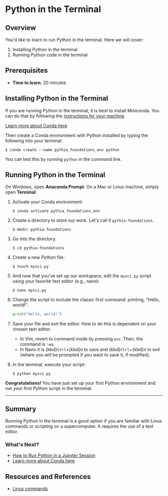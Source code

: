 # Python in the Terminal

## Overview

You'd like to learn to run Python in the terminal. Here we will cover:

1.  Installing Python in the terminal
2.  Running Python code in the terminal

## Prerequisites

- **Time to learn**: 20 minutes



## Installing Python in the Terminal

If you are running Python in the terminal, it is best to install Miniconda. You can do that by following the [instructions for your machine](https://docs.conda.io/en/latest/miniconda.html).

[Learn more about Conda here](conda.md)

Then create a Conda environment with Python installed by typing the following into your terminal:

```
$ conda create --name pythia_foundations_env python
```

You can test this by running `python` in the command line.

## Running Python in the Terminal

On Windows, open **Anaconda Prompt**. On a Mac or Linux machine, simply open **Terminal**.

1. Activate your Conda environment:

   ```
   $ conda activate pythia_foundations_env
   ```

2. Create a directory to store our work. Let's call it `pythia-foundations`.

   ```
   $ mkdir pythia-foundations
   ```

3. Go into the directory:

   ```
   $ cd pythia-foundations
   ```

4. Create a new Python file:

   ```
   $ touch mysci.py
   ```

5. And now that you've set up our workspace, edit the `mysci.py` script using your favorite text editor (e.g., nano):

   ```
   $ nano mysci.py
   ```

6. Change the script to include the classic first command: printing, "Hello, world!".

   ```python
   print("Hello, world!")
   ```

7. Save your file and exit the editor. How to do this is dependent on your chosen text editor.

   - In Vim, revert to command mode by pressing `esc`. Then, the command is `:wq`.
   - In Nano it is {kbd}`Ctrl`\+{kbd}`O` to save and {kbd}`Ctrl`\+{kbd}`X` to exit (where you will be prompted if you want to save it, if modified).

8. In the terminal, execute your script:

   ```
   $ python mysci.py
   ```

**Congratulations!** You have just set up your first Python environment and run your first Python script in the terminal.

---

## Summary

Running Python in the terminal is a good option if you are familiar with Linux commands or scripting on a supercomputer. It requires the use of a text editor.

### What's Next?

- [How to Run Python in a Jupyter Session](jupyter.md)
- [Learn more about Conda here](conda.md)

## Resources and References

- [Linux commands](https://cheatography.com/davechild/cheat-sheets/linux-command-line/)
